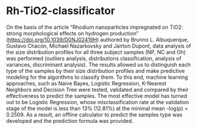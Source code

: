 # Rh-TiO2-classificator
On the basis of the article “Rhodium nanoparticles impregnated on TiO2: strong morphological effects on hydrogen production” (https://doi.org/10.1039/D0NJ02419H) authored by Brunno L. Albuquerque, Gustavo Chacón, Michael Nazarkovsky and  Jairton Dupont, data analysis of the size distribution profiles for all three subject samples (NP, NC and Oh) was performed (outliers analysis, distributions classification, analysis of variances, discriminant analysis). The results allowed us to distinguish each type of the samples by their size distribution profiles and make predictive modeling for the algorithms to classify them. To this end, machine learning approaches, such as Naive Bayes, Logistic Regression, K-Nearest Neighbors and Decision Tree were tested, validated and compared by their effectiveness to predict the samples. The most effective model has turned out to be Logistic Regression, whose misclassification rate at the validation stage of the model is less than 13% (12.81%) at the minimal mean -log(p) = 0.2509. As a result, an offline calculator to predict the samples type was developed and the prediction formula was provided. 
